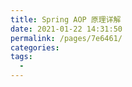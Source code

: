 ```yaml
---
title: Spring AOP 原理详解
date: 2021-01-22 14:31:50
permalink: /pages/7e6461/
categories:
tags:
  - 
---
```

